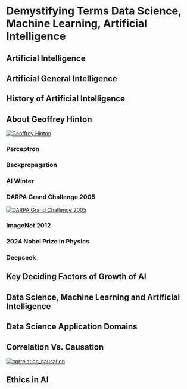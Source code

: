 # Demystifying Terms Data Science, Machine Learning, Artificial Intelligence
## Artificial Intelligence
## Artificial General Intelligence
## History of Artificial Intelligence
## About Geoffrey Hinton
[![Geoffrey Hinton](https://img.youtube.com/vi/l9RWTMNnvi4/0.jpg)](https://youtu.be/l9RWTMNnvi4)
### Perceptron
### Backpropagation
### AI Winter
### DARPA Grand Challenge 2005
[![DARPA Grand Challenge 2005](https://img.youtube.com/vi/2gQ3P5BpLjQ/0.jpg)](https://youtu.be/2gQ3P5BpLjQ)

### ImageNet 2012
### 2024 Nobel Prize in Physics
### Deepseek
## Key Deciding Factors of Growth of AI
## Data Science, Machine Learning and Artificial Intelligence
## Data Science Application Domains
## Correlation Vs. Causation
[![correlation_causation](https://img.youtube.com/vi/-bkIKZk2a8w/0.jpg)](https://www.youtube.com/shorts/-bkIKZk2a8w)

## Ethics in AI

